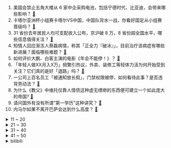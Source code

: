1. 美国会禁止五角大楼从 6 家中企采购电池，包括宁德时代、比亚迪，会带来哪些影响？ [:link:](https://www.zhihu.com/question/640544601)
2. 卡塔尔亚洲杯小组赛卡塔尔VS中国，中国队背水一战，你看好国足从小组赛晋级吗？ [:link:](https://www.zhihu.com/question/640558660)
3. 31 省份去年居民人均可支配收入公布，京沪破 8 万，8 省份超全国水平，哪些信息值得关注？ [:link:](https://www.zhihu.com/question/640488828)
4. 知情人回应渐冻人蔡磊病情，称其「正全力『破冰』」，目前治疗该病症有哪些新进展？面临哪些难题？ [:link:](https://www.zhihu.com/question/640472138)
5. 如何评价大鹏、白客主演的电影《年会不能停！》？ [:link:](https://www.zhihu.com/question/635323687)
6. 「年轻人做XX月入X万」频繁引热议，外卖、装修工等轻体力活为何开始受到关注？它们真的是好「退路」吗？ [:link:](https://www.zhihu.com/question/640556495)
7. 一公司上百名员工「被通知放长假」，门禁权限被停，如何看待此事？是否违背劳动法？ [:link:](https://www.zhihu.com/question/640054954)
8. 为什么《教父》中维托仅靠人情债这种虚无缥缈的东西便可建立一个如此庞大的帝国? [:link:](https://www.zhihu.com/question/529570983)
9. 请问国外有没有所谓“第一学历”这种讲究？ [:link:](https://www.zhihu.com/question/637876596)
10. 内马尔如果不离开巴萨会达到什么高度？ [:link:](https://www.zhihu.com/question/640495691)
<details>
<summary>11 ~ 20</summary>

11. 华裔二、三代长相为什么越来越不像中国人？ [:link:](https://www.zhihu.com/question/60054984)
12. 《繁花》中雪芝为什么最后对阿宝撒谎说自己有人了？ [:link:](https://www.zhihu.com/question/638916590)
13. 老人突然离世 39 万元存款难取出，律师称「可起诉银行予以解决」，哪些信息值得关注？ [:link:](https://www.zhihu.com/question/640069535)
14. 萧炎为什么不在斗气大陆发展地球科技？ [:link:](https://www.zhihu.com/question/639223472)
15. 为什么第一批简化字成功，而第二批简化字却失败了？ [:link:](https://www.zhihu.com/question/26940415)
16. 在农村没有图书馆，想看书了怎么办？ [:link:](https://www.zhihu.com/question/639393359)
17. 有哪些不容错过的龙年送礼宝贝？ [:link:](https://www.zhihu.com/question/640215942)
18. 苹果 Vision Pro 被抢到官网崩溃，非官方渠道溢价数万元，苹果首款头显能否成为市场宠儿？ [:link:](https://www.zhihu.com/question/640558730)
19. 孩子考试成绩没考好，你会凶孩子吗？ [:link:](https://www.zhihu.com/question/640073228)
20. 有那种裁员裁到大动脉的事儿吗？ [:link:](https://www.zhihu.com/question/635323389)
</details>
<details>
<summary>21 ~ 30</summary>

21. 河南一民办学校失火 13 名学生死亡，警方透露「初步怀疑是电暖器导致」，如何看待此事？ [:link:](https://www.zhihu.com/question/640499560)
22. 如何看待陈朗写的悼文《请君重作醉歌行》？ [:link:](https://www.zhihu.com/question/640359835)
23. 两名伊朗高级军事顾问在以色列对叙利亚的袭击中丧生，目前当地局势如何？ [:link:](https://www.zhihu.com/question/640449604)
24. 年货节适合买家电吗？有没有推荐？ [:link:](https://www.zhihu.com/question/640086533)
25. 如果一切条件都满足，现在的你最想做什么？ [:link:](https://www.zhihu.com/question/632723912)
26. 薛姨妈为什么不正经的摆席宴请贾母王夫人一次？ [:link:](https://www.zhihu.com/question/639968492)
27. 在写作这条路上，你的第一次稿费是多少？ [:link:](https://www.zhihu.com/question/640409885)
28. 为什么说游泳是一项孤独的运动，大家游泳时脑子里会想啥呢？ [:link:](https://www.zhihu.com/question/639912695)
29. 过年除了黄瓜、西红柿外，还有哪些可以生吃凉拌、爽口解腻的蔬菜？ [:link:](https://www.zhihu.com/question/639929149)
30. 理论上讲，明朝有没有可能恢复汉唐盛世？如果有可能，该怎么操作？ [:link:](https://www.zhihu.com/question/380520347)
</details>
<details>
<summary>31 ~ 40</summary>

31. 哪两句毫不相干的诗句但拼接在一起却天衣无缝? [:link:](https://www.zhihu.com/question/639537531)
32. 23-24 赛季 NBA雷霆 102:97 森林狼，如何评价这场比赛？ [:link:](https://www.zhihu.com/question/640535760)
33. 如何评价新国产乙游《恋与深空》? [:link:](https://www.zhihu.com/question/640062512)
34. 新年礼赠，送父母哪些实用家电能传递儿女的满满心意？ [:link:](https://www.zhihu.com/question/638552717)
35. 美国佛罗里达州州长德桑蒂斯宣布退出 2024 总统竞选，支持特朗普竞选总统，会对美国大选产生哪些影响？ [:link:](https://www.zhihu.com/question/640601273)
36. 如何评价库洛鸣潮第三次测试【奏鸣测试】？ [:link:](https://www.zhihu.com/question/640081902)
37. 孩子出生当天，你发了什么朋友圈？ [:link:](https://www.zhihu.com/question/639685000)
38. 《水浒传》原著雷横为什么连自己身上有多少钱都不清楚，而且还要进戏院听戏？ [:link:](https://www.zhihu.com/question/637855325)
39. 旅途中的哪个瞬间你体会到了「宿命感」？ [:link:](https://www.zhihu.com/question/640079003)
40. C 罗抵达深圳！随利雅得胜利开启个人第 8 次中国行，对此你有哪些期待？你会去现场看吗？ [:link:](https://www.zhihu.com/question/640559324)
</details>
<details>
<summary>41 ~ 50</summary>

41. 张雪峰宣布「将向郑州大学捐款 300 万元，用于大一家庭贫困新生学费」，如何看待此举？ [:link:](https://www.zhihu.com/question/640574901)
42. 2023 年三亚新房实现环比 10 连涨，中产涌入三亚扎堆买房子，背后反映了什么？ [:link:](https://www.zhihu.com/question/640557288)
43. 养了很多年的猫去世了是什么感觉，大家都是怎么做的？ [:link:](https://www.zhihu.com/question/50543515)
44. 想让孩子快乐，又想让孩子拼搏，我究竟该不该「鸡娃」？ [:link:](https://www.zhihu.com/question/640086814)
45. 美政客称必须在「太空竞赛」中击败中国，美国「基于规则的秩序」要上天，美在太空领域却接连碰壁，如何解读？ [:link:](https://www.zhihu.com/question/640068841)
46. 多地探索教师退出机制，专家称意在防止个别教师「躺平」，哪些信息值得关注？ [:link:](https://www.zhihu.com/question/639343572)
47. 俄航空机构公布阿富汗失事飞机细节，事故初步原因被定为两台发动机的技术故障，有哪些信息值得关注？ [:link:](https://www.zhihu.com/question/640550766)
48. 如何评价郭富城、林家栋、任贤齐的新作《临时劫案》？ [:link:](https://www.zhihu.com/question/639779429)
49. 如何评价网易游戏《世界之外》？ [:link:](https://www.zhihu.com/question/640062710)
50. 去年 11 月中国增持 124 亿美元美债，此前连续 7 个月减持，哪些信息值得关注？ [:link:](https://www.zhihu.com/question/640535513)
</details><details>
<summary>bilibili</summary>

</details>